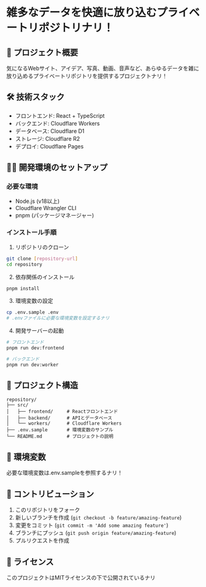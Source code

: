 # 雑多なデータを快適に放り込むプライベートリポジトリナリ！

## 🚀 プロジェクト概要
気になるWebサイト、アイデア、写真、動画、音声など、あらゆるデータを雑に放り込めるプライベートリポジトリを提供するプロジェクトナリ！

## 🛠 技術スタック
- フロントエンド: React + TypeScript
- バックエンド: Cloudflare Workers
- データベース: Cloudflare D1
- ストレージ: Cloudflare R2
- デプロイ: Cloudflare Pages

## 🏃‍♂️ 開発環境のセットアップ

### 必要な環境
- Node.js (v18以上)
- Cloudflare Wrangler CLI
- pnpm (パッケージマネージャー)

### インストール手順
1. リポジトリのクローン
```bash
git clone [repository-url]
cd repository
```

2. 依存関係のインストール
```bash
pnpm install
```

3. 環境変数の設定
```bash
cp .env.sample .env
# .envファイルに必要な環境変数を設定するナリ
```

4. 開発サーバーの起動
```bash
# フロントエンド
pnpm run dev:frontend

# バックエンド
pnpm run dev:worker
```

## 📁 プロジェクト構造
```
repository/
├── src/
│   ├── frontend/     # Reactフロントエンド
│   ├── backend/      # APIとデータベース
│   └── workers/      # Cloudflare Workers
├── .env.sample       # 環境変数のサンプル
└── README.md         # プロジェクトの説明
```

## 🔑 環境変数
必要な環境変数は.env.sampleを参照するナリ！

## 👥 コントリビューション
1. このリポジトリをフォーク
2. 新しいブランチを作成 (`git checkout -b feature/amazing-feature`)
3. 変更をコミット (`git commit -m 'Add some amazing feature'`)
4. ブランチにプッシュ (`git push origin feature/amazing-feature`)
5. プルリクエストを作成

## 📝 ライセンス
このプロジェクトはMITライセンスの下で公開されているナリ
